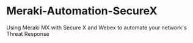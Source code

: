 # Meraki-Automation-SecureX
Using Meraki MX with Secure X and Webex to automate your network's Threat Response 
